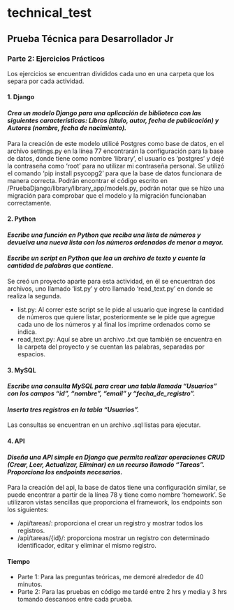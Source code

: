 # technical_test
## Prueba Técnica para Desarrollador Jr


### Parte 2: Ejercicios Prácticos
Los ejercicios se encuentran divididos cada uno en una carpeta que los separa por cada actividad.
#### 1. Django
#### *Crea un modelo Django para una aplicación de biblioteca con las siguientes características: Libros (título, autor, fecha de publicación) y Autores (nombre, fecha de nacimiento).*
Para la creación de este modelo utilicé Postgres como base de datos, en el archivo settings.py en la línea 77 encontrarán la configuración para la base de datos, donde tiene como nombre ‘library’, el usuario es ‘postgres’ y dejé la contraseña como ‘root’ para no utilizar mi contraseña personal.
Se utilizó el comando ‘pip install psycopg2’ para que la base de datos funcionara de manera correcta.
Podrán encontrar el código escrito en /PruebaDjango/library/library_app/models.py, podrán notar que se hizo una migración para comprobar que el modelo y la migración funcionaban correctamente.

#### 2. Python
#### *Escribe una función en Python que reciba una lista de números y devuelva una nueva lista con los números ordenados de menor a mayor.*
#### *Escribe un script en Python que lea un archivo de texto y cuente la cantidad de palabras que contiene.*
Se creó un proyecto aparte para esta actividad, en él se encuentran dos archivos, uno llamado ‘list.py’ y otro llamado ‘read_text.py’ en donde se realiza la segunda.
-	list.py: Al correr este script se le pide al usuario que ingrese la cantidad de números que quiere listar, posteriormente se le pide que agregue cada uno de los números y al final los imprime ordenados como se indica.
-	read_text.py: Aquí se abre un archivo .txt que también se encuentra en la carpeta del proyecto y se cuentan las palabras, separadas por espacios.

#### 3. MySQL
#### *Escribe una consulta MySQL para crear una tabla llamada “Usuarios” con los campos “id”, “nombre”, “email” y “fecha_de_registro”.*
#### *Inserta tres registros en la tabla “Usuarios”.*
Las consultas se encuentran en un archivo .sql listas para ejecutar.
#### 4. API
#### *Diseña una API simple en Django que permita realizar operaciones CRUD (Crear, Leer, Actualizar, Eliminar) en un recurso llamado “Tareas”. Proporciona los endpoints necesarios.*
Para la creación del api, la base de datos tiene una configuración similar, se puede encontrar a partir de la línea 78 y tiene como nombre ‘homework’.
Se utilizaron vistas sencillas que proporciona el framework, los endpoints son los siguientes: 
-	/api/tareas/: proporciona el crear un registro y mostrar todos los registros.
-	/api/tareas/{id}/: proporciona mostrar un registro con determinado identificador, editar y eliminar el mismo registro.

#### Tiempo
-	Parte 1: Para las preguntas teóricas, me demoré alrededor de 40 minutos.
-	Parte 2: Para las pruebas en código me tardé entre 2 hrs y media y 3 hrs tomando descansos entre cada prueba.

